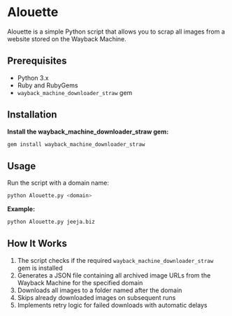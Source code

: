 # Alouette
Alouette is a simple Python script that allows you to scrap all images from a website stored on the Wayback Machine.

## Prerequisites

- Python 3.x
- Ruby and RubyGems
- `wayback_machine_downloader_straw` gem

## Installation

**Install the wayback_machine_downloader_straw gem:**
```bash
gem install wayback_machine_downloader_straw
```

## Usage

Run the script with a domain name:

```bash
python Alouette.py <domain>
```

**Example:**
```bash
python Alouette.py jeeja.biz
```

## How It Works

1. The script checks if the required `wayback_machine_downloader_straw` gem is installed
2. Generates a JSON file containing all archived image URLs from the Wayback Machine for the specified domain
3. Downloads all images to a folder named after the domain
4. Skips already downloaded images on subsequent runs
5. Implements retry logic for failed downloads with automatic delays
